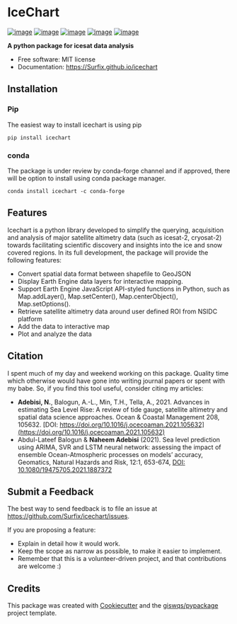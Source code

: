 # IceChart


[![image](https://img.shields.io/pypi/v/icechart.svg)](https://pypi.python.org/pypi/icechart)
[![image](https://img.shields.io/conda/vn/conda-forge/icechart.svg)](https://anaconda.org/conda-forge/icechart)
[![image](https://pepy.tech/badge/icechart)](https://pepy.tech/project/icechart)
[![image](https://img.shields.io/twitter/follow/survix?style=social)](https://twitter.com/survix)
[![image](https://img.shields.io/badge/License-MIT-yellow.svg)](https://opensource.org/licenses/MIT)



**A python package for icesat data analysis**


-   Free software: MIT license
-   Documentation: https://Surfix.github.io/icechart
    


## Installation

### Pip 
The easiest way to install icechart is using pip

```
pip install icechart
```
### conda
The package is under review by conda-forge channel and if approved, there will be option to install using conda package manager. 
```
conda install icechart -c conda-forge
```
## Features


Icechart is a python library developed to simplify the querying, acquisition and analysis of major satellite altimetry data (such as icesat-2, cryosat-2) towards facilitating scientific discovery and insights into the ice and snow covered regions. In its full development, the package will provide the following features:

- Convert spatial data format between shapefile to GeoJSON
- Display Earth Engine data layers for interactive mapping.
- Support Earth Engine JavaScript API-styled functions in Python, such as Map.addLayer(), Map.setCenter(), Map.centerObject(), Map.setOptions().
- Retrieve satellite altimetry data around user defined ROI from NSIDC platform
- Add the data to interactive map
- Plot and analyze the data

## Citation

I spent much of my day and weekend working on this package. Quality time which otherwise would have gone into writing journal papers or spent with my babe. So, if you find this tool useful, consider citing my articles:

- **Adebisi, N.**, Balogun, A.-L., Min, T.H., Tella, A., 2021. Advances in estimating Sea Level Rise: A review of tide gauge, satellite altimetry and spatial data science approaches. Ocean & Coastal Management 208, 105632. [DOI: https://doi.org/10.1016/j.ocecoaman.2021.105632](https://doi.org/10.1016/j.ocecoaman.2021.105632)
- Abdul-Lateef Balogun & **Naheem Adebisi** (2021). Sea level prediction using ARIMA, SVR and LSTM neural network: assessing the impact of ensemble Ocean-Atmospheric processes on models’ accuracy, Geomatics, Natural Hazards and Risk, 12:1, 653-674, [DOI: 10.1080/19475705.2021.1887372](https://www.tandfonline.com/doi/full/10.1080/19475705.2021.1887372)

## Submit a Feedback
The best way to send feedback is to file an issue at https://github.com/Surfix/icechart/issues.

If you are proposing a feature:
- Explain in detail how it would work.
- Keep the scope as narrow as possible, to make it easier to implement.
- Remember that this is a volunteer-driven project, and that contributions are welcome :)


## Credits

This package was created with [Cookiecutter](https://github.com/cookiecutter/cookiecutter) and the [giswqs/pypackage](https://github.com/giswqs/pypackages) project template.
